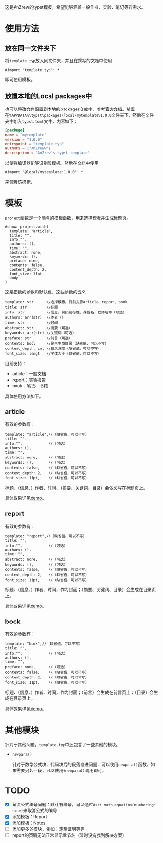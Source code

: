 这是AnZrew的typst模板，希望能够涵盖一般作业、实验、笔记等的需求。

# 使用方法

## 放在同一文件夹下

将`template.typ`放入同文件夹，并且在撰写的文档中使用
```typst
#import "template.typ": *
```
即可使用模板。

## 放置本地的Local packages中

也可以将改文件配置到本地的packages仓库中，参考[官方文档](https://github.com/typst/packages?tab=readme-ov-file#local-packages)。放置在`%APPDATA%\typst\packages\local\mytemplate\1.0.0`文件夹下，然后在文件夹中加入`typst.toml`文件，内容如下：
```toml
[package]
name = "mytemplate"
version = "1.0.0"
entrypoint = "template.typ"
authors = ["AnZreww"]
description = "AnZrew's typst template"
```
以使得编译器能够识别该模板。然后在文档中使用
```typst
#import "@local/mytemplate:1.0.0": *
```
来使用该模板。

# 模板

`project`函数是一个简单的模板函数，用来选择模板并生成标题页。

```typst
#show: project.with(
  template: "article",
  title: "",
  info:"",
  authors: (),
  time: "",
  abstract: none,
  keywords: (),
  preface: none,
  contents: false,
  content_depth: 2,
  font_size: 11pt,
  body
)
```
这是函数的参数和默认值。这些参数的含义：
```typst
template: str      \\选择模板，目前支持article、report、book
title: str         \\标题
info: str          \\信息，例如副标题、课程名、教师名等（可选）
authors: arr(str)  \\作者（）
time: str          \\时间
abstract: str      \\摘要（可选）
keywords: arr(str) \\关键词（可选）
preface: str       \\前言（可选）
contents: bool     \\是否生成目录（缺省值，可以不写）
content_depth: int \\目录深度（缺省值，可以不写）
font_size: lengt   \\字体大小（缺省值，可以不写）
```

目前支持：
- article：一般文档
- report：实验报告
- book：笔记、书籍

具体使用方法如下。
## article

有效的参数有：
```typst
template: "article",//（缺省值，可以不写）
title: "",
info:"",            //（可选）
authors: (),
time: "",
abstract: none,     //（可选）
keywords: (),       //（可选）
contents: false,    //（缺省值，可以不写）
content_depth: 2,   //（缺省值，可以不写）
font_size: 11pt,    //（缺省值，可以不写）
```
标题、（信息、）作者、时间、（摘要、关键词、目录）会依次写在标题页上。

具体效果详见[demo](demo/article.pdf)。

## report

有效的参数有：
```typst
template: "report",//（缺省值，可以不写）
title: "",
info:"",            //（可选）
authors: (),
time: "",
abstract: none,     //（可选）
keywords: (),       //（可选）
contents: false,    //（缺省值，可以不写）
content_depth: 2,   //（缺省值，可以不写）
font_size: 11pt,    //（缺省值，可以不写）
```
标题、（信息、）作者、时间，作为封面；（摘要、关键词、目录）会生成在目录页上。

具体效果详见[demo](demo/report.pdf)。

## book

有效的参数有：
```typst
template: "book",//（缺省值，可以不写）
title: "",
info:"",            //（可选）
authors: (),
time: "",
preface: none,      //（可选）
contents: false,    //（缺省值，可以不写）
content_depth: 2,   //（缺省值，可以不写）
font_size: 11pt,    //（缺省值，可以不写）
```
标题、（信息、）作者、时间，作为封面；（前言）会生成在前言页上；（目录）会生成在目录页上。

具体效果详见[demo](demo/book.pdf)。

# 其他模块

针对于其他问题，`template.typ`中还包含了一些其他的模块。

- `newpara()`

    针对于数学公式块、代码块后的段落缩进问题，可以使用`newpara()`函数。如果需要另起一段，可以使用`#newpara()`调用即可。

# TODO

- [x] 解决公式编号问题：默认有编号，可以通过`#set math.equation(numbering: none)`来取消公式的编号
- [x] 添加模板：Report
- [x] 添加模板：Notes
- [ ] 添加更多的模块，例如：定理证明等等
- [ ] report的页眉无法正常显示章节名（暂时没有找到解决方案）